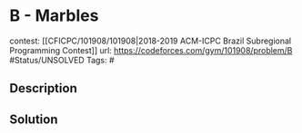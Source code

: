 # B - Marbles

contest: [[CFICPC/101908/101908|2018-2019 ACM-ICPC Brazil Subregional Programming Contest]]
url: https://codeforces.com/gym/101908/problem/B
#Status/UNSOLVED
Tags: #

## Description

## Solution

